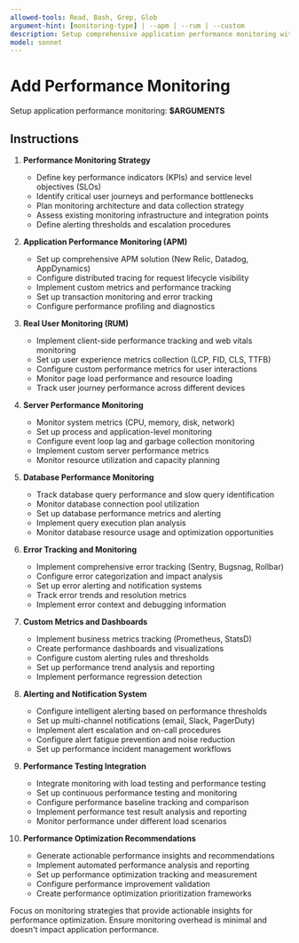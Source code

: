 ```yaml
---
allowed-tools: Read, Bash, Grep, Glob
argument-hint: [monitoring-type] | --apm | --rum | --custom
description: Setup comprehensive application performance monitoring with metrics, alerting, and observability
model: sonnet
---
```


# Add Performance Monitoring

Setup application performance monitoring: **$ARGUMENTS**

## Instructions

1. **Performance Monitoring Strategy**
   - Define key performance indicators (KPIs) and service level objectives (SLOs)
   - Identify critical user journeys and performance bottlenecks
   - Plan monitoring architecture and data collection strategy
   - Assess existing monitoring infrastructure and integration points
   - Define alerting thresholds and escalation procedures

2. **Application Performance Monitoring (APM)**
   - Set up comprehensive APM solution (New Relic, Datadog, AppDynamics)
   - Configure distributed tracing for request lifecycle visibility
   - Implement custom metrics and performance tracking
   - Set up transaction monitoring and error tracking
   - Configure performance profiling and diagnostics

3. **Real User Monitoring (RUM)**
   - Implement client-side performance tracking and web vitals monitoring
   - Set up user experience metrics collection (LCP, FID, CLS, TTFB)
   - Configure custom performance metrics for user interactions
   - Monitor page load performance and resource loading
   - Track user journey performance across different devices

4. **Server Performance Monitoring**
   - Monitor system metrics (CPU, memory, disk, network)
   - Set up process and application-level monitoring
   - Configure event loop lag and garbage collection monitoring
   - Implement custom server performance metrics
   - Monitor resource utilization and capacity planning

5. **Database Performance Monitoring**
   - Track database query performance and slow query identification
   - Monitor database connection pool utilization
   - Set up database performance metrics and alerting
   - Implement query execution plan analysis
   - Monitor database resource usage and optimization opportunities

6. **Error Tracking and Monitoring**
   - Implement comprehensive error tracking (Sentry, Bugsnag, Rollbar)
   - Configure error categorization and impact analysis
   - Set up error alerting and notification systems
   - Track error trends and resolution metrics
   - Implement error context and debugging information

7. **Custom Metrics and Dashboards**
   - Implement business metrics tracking (Prometheus, StatsD)
   - Create performance dashboards and visualizations
   - Configure custom alerting rules and thresholds
   - Set up performance trend analysis and reporting
   - Implement performance regression detection

8. **Alerting and Notification System**
   - Configure intelligent alerting based on performance thresholds
   - Set up multi-channel notifications (email, Slack, PagerDuty)
   - Implement alert escalation and on-call procedures
   - Configure alert fatigue prevention and noise reduction
   - Set up performance incident management workflows

9. **Performance Testing Integration**
   - Integrate monitoring with load testing and performance testing
   - Set up continuous performance testing and monitoring
   - Configure performance baseline tracking and comparison
   - Implement performance test result analysis and reporting
   - Monitor performance under different load scenarios

10. **Performance Optimization Recommendations**
    - Generate actionable performance insights and recommendations
    - Implement automated performance analysis and reporting
    - Set up performance optimization tracking and measurement
    - Configure performance improvement validation
    - Create performance optimization prioritization frameworks

Focus on monitoring strategies that provide actionable insights for performance optimization. Ensure monitoring overhead is minimal and doesn't impact application performance.
